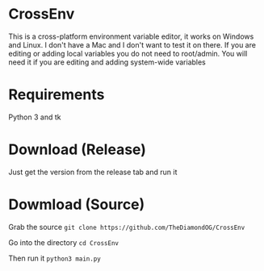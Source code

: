 # CrossEnv

This is a cross-platform environment variable editor, it works on Windows and Linux. I don't have a Mac and I don't want to test it on there. 
If you are editing or adding local variables you do not need to root/admin. You will need it if you are editing and adding system-wide variables

# Requirements
Python 3 and tk

# Download (Release)
Just get the version from the release tab and run it

# Dowmload (Source)
Grab the source
`git clone https://github.com/TheDiamondOG/CrossEnv`

Go into the directory
`cd CrossEnv`

Then run it
`python3 main.py`

